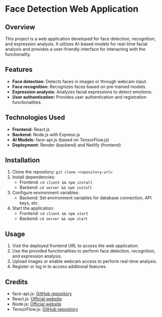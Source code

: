 # Face Detection Web Application

## Overview
This project is a web application developed for face detection, recognition, and expression analysis. It utilizes AI-based models for real-time facial analysis and provides a user-friendly interface for interacting with the functionality.

## Features
- **Face detection:** Detects faces in images or through webcam input.
- **Face recognition:** Recognizes faces based on pre-trained models.
- **Expression analysis:** Analyzes facial expressions to detect emotions.
- **User authentication:** Provides user authentication and registration functionalities.

## Technologies Used
- **Frontend:** React.js
- **Backend:** Node.js with Express.js
- **AI Models:** face-api.js (based on TensorFlow.js)
- **Deployment:** Render (backend) and Netlify (frontend)

## Installation
1. Clone the repository: `git clone <repository-url>`
2. Install dependencies:
   - Frontend: `cd client && npm install`
   - Backend: `cd server && npm install`
3. Configure environment variables:
   - Backend: Set environment variables for database connection, API keys, etc.
4. Start the application:
   - Frontend: `cd client && npm start`
   - Backend: `cd server && npm start`

## Usage
1. Visit the deployed frontend URL to access the web application.
2. Use the provided functionalities to perform face detection, recognition, and expression analysis.
3. Upload images or enable webcam access to perform real-time analysis.
4. Register or log in to access additional features.

## Credits
- face-api.js: [GitHub repository](https://github.com/justadudewhohacks/face-api.js)
- React.js: [Official website](https://reactjs.org/)
- Node.js: [Official website](https://nodejs.org/)
- TensorFlow.js: [GitHub repository](https://github.com/tensorflow/tfjs)
